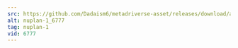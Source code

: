 ```yaml
---
src: https://github.com/Dadaism6/metadriverse-asset/releases/download/assetsv1.0.1/nuplan-1_6777.mp4
alt: nuplan-1_6777
tag: nuplan-1
vid: 6777
---
```

